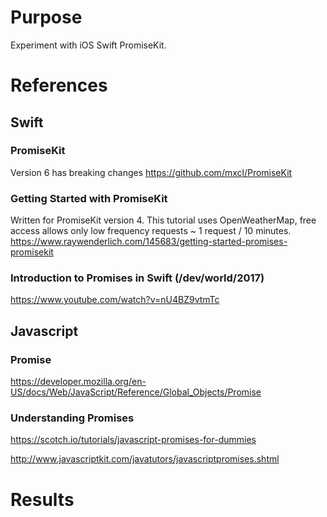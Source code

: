 # Purpose
Experiment with iOS Swift PromiseKit.

# References

## Swift

### PromiseKit
Version 6 has breaking changes
https://github.com/mxcl/PromiseKit

### Getting Started with PromiseKit
Written for PromiseKit version 4.
This tutorial uses OpenWeatherMap, free access allows only low frequency requests ~ 1 request / 10 minutes.
https://www.raywenderlich.com/145683/getting-started-promises-promisekit

### Introduction to Promises in Swift (/dev/world/2017)
https://www.youtube.com/watch?v=nU4BZ9vtmTc

## Javascript

### Promise
https://developer.mozilla.org/en-US/docs/Web/JavaScript/Reference/Global_Objects/Promise

###  Understanding Promises
https://scotch.io/tutorials/javascript-promises-for-dummies

http://www.javascriptkit.com/javatutors/javascriptpromises.shtml

# Results
